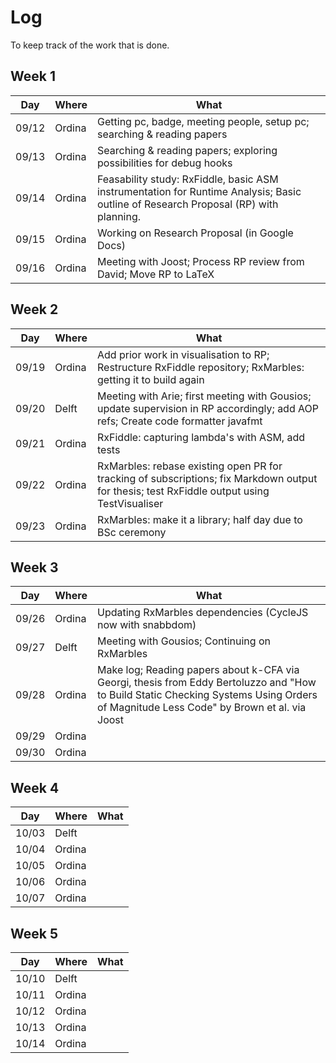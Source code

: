 # Log
To keep track of the work that is done.

## Week 1
|__Day__|__Where__|__What__|
| ----- | ------- | ------ |
| 09/12 | Ordina  | Getting pc, badge, meeting people, setup pc; searching & reading papers |
| 09/13 | Ordina  | Searching & reading papers; exploring possibilities for debug hooks |
| 09/14 | Ordina  | Feasability study: RxFiddle, basic ASM instrumentation for Runtime Analysis; Basic outline of Research Proposal (RP) with planning. |
| 09/15 | Ordina  | Working on Research Proposal (in Google Docs) |
| 09/16 | Ordina  | Meeting with Joost; Process RP review from David; Move RP to LaTeX |

## Week 2
|__Day__|__Where__|__What__|
| ----- | ------- | ------ |
| 09/19 | Ordina  | Add prior work in visualisation to RP; Restructure RxFiddle repository; RxMarbles: getting it to build again |
| 09/20 | Delft   | Meeting with Arie; first meeting with Gousios; update supervision in RP accordingly; add AOP refs; Create code formatter javafmt |
| 09/21 | Ordina  | RxFiddle: capturing lambda's with ASM, add tests |
| 09/22 | Ordina  | RxMarbles: rebase existing open PR for tracking of subscriptions; fix Markdown output for thesis; test RxFiddle output using TestVisualiser |
| 09/23 | Ordina  | RxMarbles: make it a library; half day due to BSc ceremony |

## Week 3
|__Day__|__Where__|__What__|
| ----- | ------- | ------ |
| 09/26 | Ordina  | Updating RxMarbles dependencies (CycleJS now with snabbdom) |
| 09/27 | Delft   | Meeting with Gousios; Continuing on RxMarbles |
| 09/28 | Ordina  | Make log; Reading papers about k-CFA via Georgi, thesis from Eddy Bertoluzzo and "How to Build Static Checking Systems Using Orders of Magnitude Less Code" by Brown et al. via Joost |
| 09/29 | Ordina  | |
| 09/30 | Ordina  | |

## Week 4
|__Day__|__Where__|__What__|
| ----- | ------- | ------ |
| 10/03 | Delft   |        |
| 10/04 | Ordina  |        |
| 10/05 | Ordina  |        |
| 10/06 | Ordina  |        |
| 10/07 | Ordina  |        |

## Week 5
|__Day__|__Where__|__What__|
| ----- | ------- | ------ |
| 10/10 | Delft   |        |
| 10/11 | Ordina  |        |
| 10/12 | Ordina  |        |
| 10/13 | Ordina  |        |
| 10/14 | Ordina  |        |